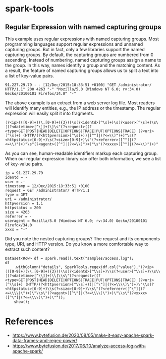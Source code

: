 # spark-tools

## Regular Expression with named capturing groups

This example uses regular expressions with named capturing groups. Most programming languages support regular expressions and unnamed capturing groups. But in fact, only a few libraries support the named capturing groups. By default, the capturing groups are numbered from 0 ascending. Instead of numbering, named capturing groups assign a name to the group. In this way, names identify a group and the matching content.
As a result, the feature of named capturing groups allows us to split a text into a list of key-value pairs.

    91.227.29.79 - - [12/Dec/2015:18:33:51 +0100] "GET /administrator/ HTTP/1.1" 200 4263 "-" "Mozilla/5.0 (Windows NT 6.0; rv:34.0) Gecko/20100101 Firefox/34.0" "-"

The above example is an extract from a web server log file. Most readers will identify many entities, e.g., the IP address or the timestamp. The regular expression will easily split it into fragments.

    (?<ip>(([0-9]+)(\.[0-9]+){3}))\s(?<identd>[^\s]+)\s(?<user>[^\s]+)\s\[(?<datetime>[^\]]+)\]\s"(?<request>((?<type>GET|POST|HEAD|DELETE|OPTIONS|TRACE|PUT|OPTIONS|TRACE) (?<uri>[^\s]+) (HTTP/(?<httpversion>[^\s]+))|[^"]|(?<=\\)")+)"\s(?<httpstatus>[0-9]+)\s(?<size>[0-9]+)\s"(?<referrer>([^"]|(?<=\\)")+)"\s"(?<agent>([^"]|(?<=\\)")+)"\s"(?<xxxx>([^"]|(?<=\\)")+)"
    
As you can see, human-readable identifiers markup each capturing group.  When our regular expression library can offer both information, we see a list of key-value pairs.

    ip = 91.227.29.79
    identd = - 
    user = .- 
    timestamp = 12/Dec/2015:18:33:51 +0100
    request = GET /administrator/ HTTP/1.1
    type = GET
    uri = /administrator/
    httpversion = 1.1
    httpstatus = 200 
    size = 4263
    referrer = - 
    useragent = Mozilla/5.0 (Windows NT 6.0; rv:34.0) Gecko/20100101 Firefox/34.0
    xxxx = "-"

Did you note the nested capturing groups? The request and its components type, URI, and HTTP version. Do you know a more comfortable way to extract such content?

    Dataset<Row> df = spark.read().text("samples/access.log");
    df
        .withColumn("details", SparkTools.regex(df.col("value"),"(?<ip>(([0-9]+)(\\.[0-9]+){3}))\\s(?<identd>[^\\s]+)\\s(?<user>[^\\s]+)\\s\\[(?<datetime>[^\\]]+)\\]\\s\"(?<request>((?<type>GET|POST|HEAD|DELETE|OPTIONS|TRACE|PUT|OPTIONS|TRACE) (?<uri>[^\\s]+) (HTTP/(?<httpversion>[^\\s]+))|[^\"]|(?<=\\\\)\")+)\"\\s(?<httpstatus>[0-9]+)\\s(?<size>[0-9]+)\\s\"(?<referrer>([^\"]|(?<=\\\\)\")+)\"\\s\"(?<agent>([^\"]|(?<=\\\\)\")+)\"\\s\"(?<xxxx>([^\"]|(?<=\\\\)\")+)\""));
        show();

# References
* https://www.bytefusion.de/2020/08/05/make-it-easy-apache-spark-data-frames-and-regex-power/
* https://www.bytefusion.de/2017/06/10/analyze-access-log-with-apache-spark/
  

